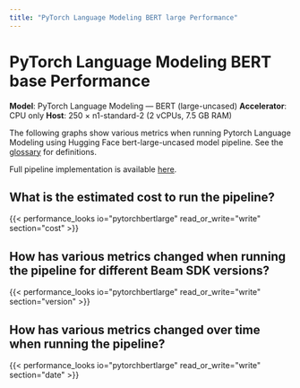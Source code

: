 ```yaml
---
title: "PyTorch Language Modeling BERT large Performance"
---
```


<!--
Licensed under the Apache License, Version 2.0 (the "License");
you may not use this file except in compliance with the License.
You may obtain a copy of the License at

http://www.apache.org/licenses/LICENSE-2.0

Unless required by applicable law or agreed to in writing, software
distributed under the License is distributed on an "AS IS" BASIS,
WITHOUT WARRANTIES OR CONDITIONS OF ANY KIND, either express or implied.
See the License for the specific language governing permissions and
limitations under the License.
-->

# PyTorch Language Modeling BERT base Performance

**Model**: PyTorch Language Modeling — BERT (large-uncased)
**Accelerator**: CPU only
**Host**: 250 × n1-standard-2 (2 vCPUs, 7.5 GB RAM)

The following graphs show various metrics when running Pytorch Language Modeling using Hugging Face bert-large-uncased model pipeline.
See the [glossary](/performance/glossary) for definitions.

Full pipeline implementation is available [here](https://github.com/apache/beam/blob/master/sdks/python/apache_beam/examples/inference/pytorch_language_modeling.py).

## What is the estimated cost to run the pipeline?

{{< performance_looks io="pytorchbertlarge" read_or_write="write" section="cost" >}}

## How has various metrics changed when running the pipeline for different Beam SDK versions?

{{< performance_looks io="pytorchbertlarge" read_or_write="write" section="version" >}}

## How has various metrics changed over time when running the pipeline?

{{< performance_looks io="pytorchbertlarge" read_or_write="write" section="date" >}}
